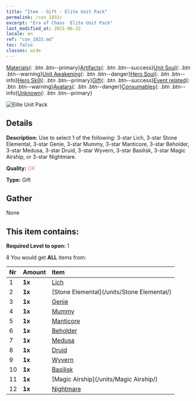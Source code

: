 ```yaml
---
title: "Item - Gift - Elite Unit Pack"
permalink: /con_1833/
excerpt: "Era of Chaos  Elite Unit Pack"
last_modified_at: 2021-06-22
locale: en
ref: "con_1833.md"
toc: false
classes: wide
---
```

 [Materials](/Items/){: .btn .btn--primary}[Artifacts](/Items/Artifacts/){: .btn .btn--success}[Unit Soul](/Items/UnitSoul/){: .btn .btn--warning}[Unit Awakening](/Items/UnitAwakening/){: .btn .btn--danger}[Hero Soul](/Items/HeroSoul/){: .btn .btn--info}[Hero Skill](/Items/HeroSkill/){: .btn .btn--primary}[Gift](/Items/Gift/){: .btn .btn--success}[Event related](/Items/Events/){: .btn .btn--warning}[Avatars](/Items/Avatars/){: .btn .btn--danger}[Consumables](/Items/Consumables/){: .btn .btn--info}[Unknown](/Items/Unknown/){: .btn .btn--primary}

 ![Elite Unit Pack](/images/t/i_907054.png)

## Details
 **Description:** Use to select 1 of the following: 3-star Lich, 3-star Stone Elemental, 3-star Genie, 3-star Mummy, 3-star Manticore, 3-star Beholder, 3-star Medusa, 3-star Druid, 3-star Wyvern, 3-star Basilisk, 3-star Magic Airship, or 3-star Nightmare.

 **Quality:** <span style="color: #DA70D6">OK</span>

 **Type:** Gift

## Gather

  None

## This item contains:

 **Required Level to open:** 1

 8 You would get **ALL** items  from:

  | Nr | Amount |     Item    |
  |:---|:-------|:------------|
  | 1 |  **1x** | [Lich](/units/Lich/) |  | 
  | 2 |  **1x** | [Stone Elemental](/units/Stone Elemental/) |  | 
  | 3 |  **1x** | [Genie](/units/Genie/) |  | 
  | 4 |  **1x** | [Mummy](/units/Mummy/) |  | 
  | 5 |  **1x** | [Manticore](/units/Manticore/) |  | 
  | 6 |  **1x** | [Beholder](/units/Beholder/) |  | 
  | 7 |  **1x** | [Medusa](/units/Medusa/) |  | 
  | 8 |  **1x** | [Druid](/units/Druid/) |  | 
  | 9 |  **1x** | [Wyvern](/units/Wyvern/) |  | 
  | 10 |  **1x** | [Basilisk](/units/Basilisk/) |  | 
  | 11 |  **1x** | [Magic Airship](/units/Magic Airship/) |  | 
  | 12 |  **1x** | [Nightmare](/units/Nightmare/) |  | 
